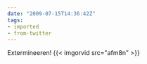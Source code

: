 ```yaml
---
date: "2009-07-15T14:36:42Z"
tags:
- imported
- from-twitter
---
```

Extermineeren\! {{< imgorvid src="afm8n" >}}
